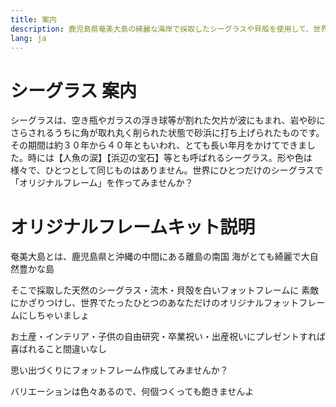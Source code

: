 ```yaml
---
title: 案内
description: 鹿児島県奄美大島の綺麗な海岸で採取したシーグラスや貝殻を使用して、世界にひとつだけのオリジナルフォットフレームを作ってみませんか？お土産や子供の自由研究にも簡単に作れるので最適です。天然のシーグラスをお部屋に飾って気分リフレッシュしましょう！
lang: ja
---
```


# シーグラス 案内

シーグラスは、空き瓶やガラスの浮き球等が割れた欠片が波にもまれ、岩や砂にさらされるうちに角が取れ丸く削られた状態で砂浜に打ち上げられたものです。その期間は約３０年から４０年ともいわれ、とても長い年月をかけてできました。時には【人魚の涙】【浜辺の宝石】等とも呼ばれるシーグラス。形や色は様々で、ひとつとして同じものはありません。世界にひとつだけのシーグラスで「オリジナルフレーム」を作ってみませんか？


# オリジナルフレームキット説明

奄美大島とは、鹿児島県と沖縄の中間にある離島の南国
海がとても綺麗で大自然豊かな島

そこで採取した天然のシーグラス・流木・貝殻を白いフォットフレームに
素敵にかざりつけし、世界でたったひとつのあなただけのオリジナルフォットフレームにしちゃいましょ

お土産・インテリア・子供の自由研究・卒業祝い・出産祝いにプレゼントすれば
喜ばれること間違いなし

思い出づくりにフォットフレーム作成してみませんか？

バリエーションは色々あるので、何個つくっても飽きませんよ

